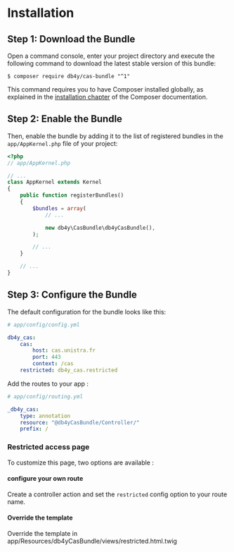 Installation
============

Step 1: Download the Bundle
---------------------------

Open a command console, enter your project directory and execute the
following command to download the latest stable version of this bundle:

```console
$ composer require db4y/cas-bundle "^1"
```

This command requires you to have Composer installed globally, as explained
in the [installation chapter](https://getcomposer.org/doc/00-intro.md)
of the Composer documentation.

Step 2: Enable the Bundle
-------------------------

Then, enable the bundle by adding it to the list of registered bundles
in the `app/AppKernel.php` file of your project:

```php
<?php
// app/AppKernel.php

// ...
class AppKernel extends Kernel
{
    public function registerBundles()
    {
        $bundles = array(
            // ...

            new db4y\CasBundle\db4yCasBundle(),
        );

        // ...
    }

    // ...
}
```

Step 3: Configure the Bundle
----------------------------

The default configuration for the bundle looks like this:

```yaml
# app/config/config.yml

db4y_cas:
    cas:
        host: cas.unistra.fr
        port: 443
        context: /cas
    restricted: db4y_cas.restricted
```



Add the routes to your app :

```yaml
# app/config/routing.yml

_db4y_cas:
    type: annotation
    resource: "@db4yCasBundle/Controller/"
    prefix: /
```

### Restricted access page

To customize this page, two options are available :

#### configure your own route 

Create a controller action and set the `restricted` config option 
to your route name.

#### Override the template

Override the template in app/Resources/db4yCasBundle/views/restricted.html.twig


